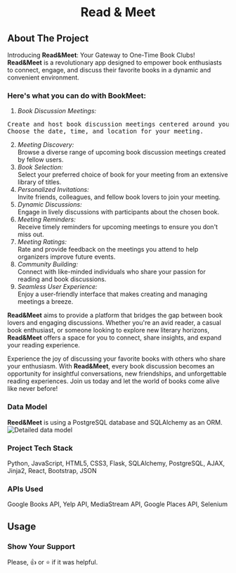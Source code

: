 <h1 align="center">Read & Meet</h1>


## About The Project
Introducing **Read&Meet**: Your Gateway to One-Time Book Clubs! **Read&Meet** is a revolutionary app designed to empower book enthusiasts to connect, engage, and discuss their favorite books in a dynamic and convenient environment. 

### Here's what you can do with BookMeet:
1. _Book Discussion Meetings:_<br>
<pre>Create and host book discussion meetings centered around your favorite books.
Choose the date, time, and location for your meeting.</pre>
2. _Meeting Discovery:_<br>
Browse a diverse range of upcoming book discussion meetings created by fellow users.
3. _Book Selection:_<br>
Select your preferred choice of book for your meeting from an extensive library of titles.
4. _Personalized Invitations:_<br>
Invite friends, colleagues, and fellow book lovers to join your meeting.
5. _Dynamic Discussions:_<br>
Engage in lively discussions with participants about the chosen book.
6. _Meeting Reminders:_<br>
Receive timely reminders for upcoming meetings to ensure you don't miss out.
7. _Meeting Ratings:_<br>
Rate and provide feedback on the meetings you attend to help organizers improve future events.
8. _Community Building:_<br>
Connect with like-minded individuals who share your passion for reading and book discussions.
9. _Seamless User Experience:_<br>
Enjoy a user-friendly interface that makes creating and managing meetings a breeze.

**Read&Meet** aims to provide a platform that bridges the gap between book lovers and engaging discussions. Whether you're an avid reader, a casual book enthusiast, or someone looking to explore new literary horizons, **Read&Meet** offers a space for you to connect, share insights, and expand your reading experience.

Experience the joy of discussing your favorite books with others who share your enthusiasm. With **Read&Meet**, every book discussion becomes an opportunity for insightful conversations, new friendships, and unforgettable reading experiences. Join us today and let the world of books come alive like never before!

### Data Model
**Reed&Meet** is using a PostgreSQL database and SQLAlchemy as an ORM.
![ Detailed data model](url_to_image)

### Project Tech Stack
Python, JavaScript, HTML5, CSS3, Flask, SQLAlchemy,  PostgreSQL, AJAX, Jinja2, React, Bootstrap, JSON

### APIs Used
Google Books API, Yelp API, MediaStream API, Google Places API, Selenium

## Usage

### Show Your Support
Please, :+1: or :star: if it was helpful.
